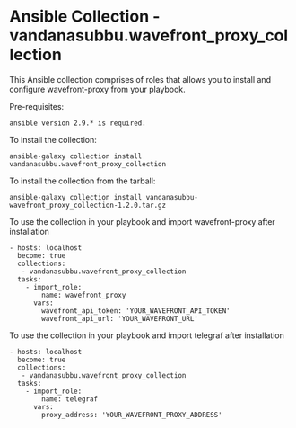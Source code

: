 # Ansible Collection - vandanasubbu.wavefront_proxy_collection

This Ansible collection comprises of roles that allows you to install and configure wavefront-proxy from your playbook.

Pre-requisites:
```
ansible version 2.9.* is required.
```

To install the collection:

```
ansible-galaxy collection install vandanasubbu.wavefront_proxy_collection
```

To install the collection from the tarball:

```
ansible-galaxy collection install vandanasubbu-wavefront_proxy_collection-1.2.0.tar.gz
```

To use the collection in your playbook and import wavefront-proxy after installation

```
- hosts: localhost
  become: true
  collections:
   - vandanasubbu.wavefront_proxy_collection
  tasks:
    - import_role:
        name: wavefront_proxy
      vars:
        wavefront_api_token: 'YOUR_WAVEFRONT_API_TOKEN'
        wavefront_api_url: 'YOUR_WAVEFRONT_URL'
```

To use the collection in your playbook and import telegraf after installation

```
- hosts: localhost
  become: true
  collections:
   - vandanasubbu.wavefront_proxy_collection
  tasks:
    - import_role:
        name: telegraf
      vars:
        proxy_address: 'YOUR_WAVEFRONT_PROXY_ADDRESS'
```